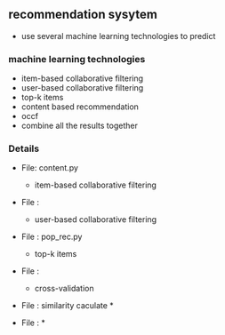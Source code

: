 ## recommendation sysytem

* use several machine learning technologies to predict

### machine learning technologies
* item-based collaborative filtering
* user-based collaborative filtering
* top-k items
* content based recommendation
* occf
* combine all the results together

### Details

* File: content.py
    * item-based collaborative filtering

* File : 
    * user-based collaborative filtering

* File : pop_rec.py
    * top-k items
    
* File : 
    * cross-validation

* File : similarity caculate
    * 
    
* File : 
    * 